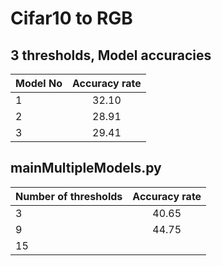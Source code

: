 Cifar10 to RGB
===================


3 thresholds, Model accuracies
-------------
| Model No | Accuracy rate |
| ------------- |:-------------:|
| 1| 32.10   |
| 2| 28.91 |
| 3| 29.41 |


mainMultipleModels.py
--------
| Number of thresholds | Accuracy rate |
| ------------- |:-------------:|
| 3     | 40.65 |
| 9     | 44.75 |
| 15    |  |
